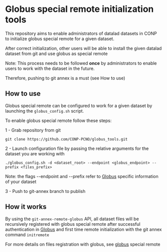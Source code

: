 # Globus special remote initialization tools

This repository aims to enable administrators of datalad datasets in CONP to initialize globus special remote for a given dataset.

After correct initialization, other users will be able to install the given datalad dataset from git and use globus as special remote

Note: This process needs to be followed **once** by administrators to enable users to work with the dataset in the future. 

Therefore, pushing to git annex is a must (see How to use)


## How to use

Globus special remote can be configured to work for a given dataset by launching the ```globus_config.sh``` script.

To enable globus special remote follow these steps:

1 - Grab repository from git

```
git clone https://github.com/CONP-PCNO/globus_tools.git
```

2 - Launch configuration file by passing the relative arguments for the dataset you are working with

```
./globus_config.sh -d <dataset_root> --endpoint <globus_endpoint> --prefix <files_prefix>
```

Note: the flags --endpoint and --prefix refer to [Globus](https://auth.globus.org) specific information of your dataset


3 - Push to git-annex branch to publish



## How it works

By using the ```git-annex-remote-globus``` API, all dataset files will be recursively registered with globus special remote after successful authentication in [Globus](https://auth.globus.org) and
first time remote initialization with the git annex command ```initremote```

For more details on files registration with globus, see [globus](https://github.com/CONP-PCNO/git-annex-remote-globus) special remote
 